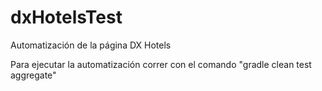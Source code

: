 # dxHotelsTest
Automatización de la página DX Hotels


Para ejecutar la automatización correr con el comando "gradle clean test aggregate"
